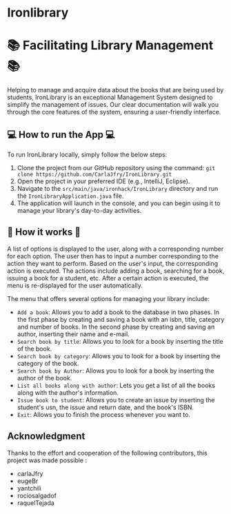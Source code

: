 # Ironlibrary
            
# 📚 Facilitating Library Management 📚

Helping to manage and acquire data about the books that are being used by students, IronLibrary is an exceptional Management System designed to simplify the management of issues. Our clear documentation will walk you through the core features of the system, ensuring a user-friendly interface.

## 💻 How to run the App 💻

To run IronLibrary locally, simply follow the below steps:

1. Clone the project from our GitHub repository using the command: `git clone https://github.com/CarlaJfry/IronLibrary.git`
2. Open the project in your preferred IDE (e.g., IntelliJ, Eclipse).
3. Navigate to the `src/main/java/ironhack/IronLibrary` directory and run the `IronLibraryApplication.java` file.
4. The application will launch in the console, and you can begin using it to manage your library's day-to-day activities.

## 📝 How it works 📝

A list of options is displayed to the user, along with a corresponding number for each option. The user then has to input a number corresponding to the action they want to perform. Based on the user's input, the corresponding action is executed. The actions include adding a book, searching for a book, issuing a book for a student, etc. After a certain action is executed, the menu is re-displayed for the user automatically.

The menu that offers several options for managing your library include:

- `Add a book`: Allows you to add a book to the database in two phases. In the first phase by creating and saving a book with an isbn, title, category and number of books. In the second phase by creating and saving an author, inserting their name and e-mail. 
- `Search book by title`: Allows you to look for a book by inserting the title of the book.
- `Search book by category`: Allows you to look for a book by inserting the category of the book.
- `Search book by Author`: Allows you to look for a book by inserting the author of the book.
- `List all books along with author`: Lets you get a list of all the books along with the author's information.  
- `Issue book to student`: Allows you to create an issue by inserting the student's usn, the issue and return date, and the book's ISBN.  
- `Exit`: Allows you to finish the process whenever you want to. 


## Acknowledgment

Thanks to the effort and cooperation of the following contributors, this project was made possible :  

- carlaJfry
- eugeBr
- yantchili
- rociosalgadof
- raquelTejada
